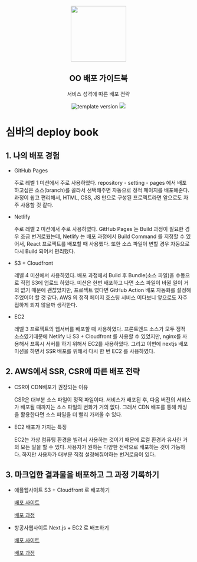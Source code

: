 <p align="middle" >
  <img width="150px;" src="https://upload.wikimedia.org/wikipedia/commons/thumb/9/93/Amazon_Web_Services_Logo.svg/1200px-Amazon_Web_Services_Logo.svg.png"/>
</p>
<h2 align="middle">OO 배포 가이드북</h2>
<p align="middle">서비스 성격에 따른 배포 전략</p>
<p align="middle">
  <img src="https://img.shields.io/badge/version-1.0.0-blue?style=flat-square" alt="template version"/>
  <img src="https://img.shields.io/badge/license-MIT-brightgreen.svg?style=flat-square"/>
</p>

# 심바의 deploy book

## 1. 나의 배포 경험

- GitHub Pages

  주로 레벨 1 미션에서 주로 사용하였다. repository - setting - pages 에서 배포하고싶은 소스(branch)를 골라서 선택해주면 자동으로 정적 페이지를 배포해준다. 과정이 쉽고 편리해서, HTML, CSS, JS 만으로 구성된 프로젝트라면 앞으로도 자주 사용할 것 같다.

- Netlify

  주로 레벨 2 미션에서 주로 사용하였다. GitHub Pages 는 Build 과정이 필요한 경우 조금 번거로웠는데, Netlify 는 배포 과정에서 Build Command 를 지정할 수 있어서, React 프로젝트를 배포할 때 사용했다. 또한 소스 파일이 변할 경우 자동으로 다시 Build 되어서 편리했다.

- S3 + Cloudfront

  레벨 4 미션에서 사용하였다. 배포 과정에서 Build 후 Bundle(소스 파일)을 수동으로 직접 S3에 업로드 하였다. 미션은 한번 배포하고 나면 소스 파일이 바뀔 일이 거의 없기 때문에 괜찮았지만, 프로젝트 였다면 GitHub Action 배포 자동화를 설정해주었어야 할 것 같다. AWS 의 정적 페이지 호스팅 서비스 이다보니 앞으로도 자주 접하게 되지 않을까 생각한다.

- EC2

  레벨 3 프로젝트의 웹서버를 배포할 때 사용하였다. 프론트엔드 소스가 모두 정적 소스였기때문에 Netlify 나 S3 + Cloudfront 를 사용할 수 있었지만, nginx를 사용해서 프록시 서버를 하기 위해서 EC2를 사용하였다. 그리고 이번에 nextjs 배포 미션을 하면서 SSR 배포를 위해서 다시 한 번 EC2 를 사용하였다.

## 2. AWS에서 SSR, CSR에 따른 배포 전략

- CSR이 CDN배포가 권장되는 이유

  CSR은 대부분 소스 파일이 정적 파일이다. 서비스가 배포된 후, 다음 버전의 서비스가 배포될 때까지는 소스 파일의 변화가 거의 없다. 그래서 CDN 배포를 통해 캐싱을 활용한다면 소스 파일을 더 빨리 가져올 수 있다.

- EC2 배포가 가지는 특징

  EC2는 가상 컴퓨팅 환경을 빌려서 사용하는 것이기 때문에 로컬 환경과 유사한 거의 모든 일을 할 수 있다. 사용자가 원하는 다양한 전략으로 배포하는 것이 가능하다. 하지만 사용자가 대부분 직접 설정해줘야하는 번거로움이 있다.

## 3. 마크업한 결과물을 배포하고 그 과정 기록하기

- 애플웹사이트 S3 + Cloudfront 로 배포하기

  [배포 사이트](https://d2qedurvu1f9vg.cloudfront.net/)

  [배포 과정](1.S3+Cloudfront.md)

- 항공사웹사이트 Next.js + EC2 로 배포하기

  [배포 사이트](https://simba-a11y.o-r.kr/)

  [배포 과정](2.Next.js+EC2.md)
